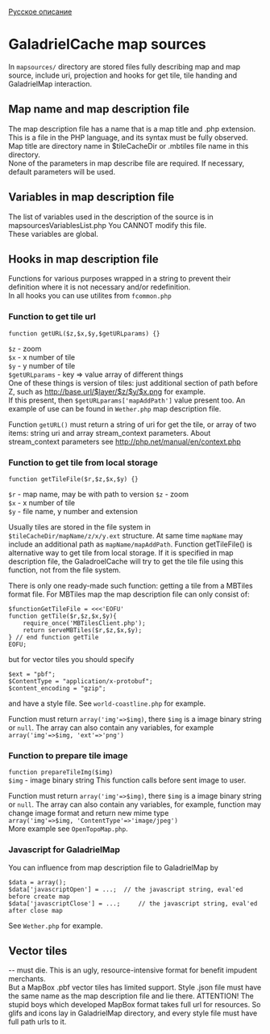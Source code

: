 [Русское описание](https://github.com/VladimirKalachikhin/Galadriel-cache/blob/master/mapsources/mapsources.ru-RU.md)  
# GaladrielCache map sources
In `mapsources/` directory are stored files fully describing map and map source, include uri, projection and hooks for get tile, tile handing and GaladrielMap interaction.

## Map name and map description file
The map description file has a name that is a map title and .php extension. This is a file in the PHP language, and its syntax must be fully observed.  
Map title are directory name in $tileCacheDir or .mbtiles file name in this directory.  
None of the parameters in map describe file are required. If necessary, default parameters will be used.

## Variables in map description file
The list of variables used in the description of the source is in mapsourcesVariablesList.php
You CANNOT modify this file.  
These variables are global.

## Hooks in map description file
Functions for various purposes wrapped in a string to prevent their definition where it is not necessary and/or redefinition.  
In all hooks you can use utilites from `fcommon.php`

### Function to get tile url
```
function getURL($z,$x,$y,$getURLparams) {}
```
`$z` - zoom  
`$x` - x number of tile  
`$y` - y number of tile  
`$getURLparams` - key => value array of different things  
One of these things is version of tiles: just additional section of path before Z, such as http://base.url/$layer/$z/$y/$x.png for example.  
If this present, then `$getURLparams['mapAddPath']` value present too. An example of use can be found in `Wether.php` map description file.

Function `getURL()` must return a string of uri for get the tile, or array of two items: string uri and array stream_context parameters.
About stream_context parameters see http://php.net/manual/en/context.php

### Function to get tile from local storage
```
function getTileFile($r,$z,$x,$y) {}
```
`$r` - map name, may be with path to version
`$z` - zoom  
`$x` - x number of tile  
`$y` - file name, y number and extension  

Usually tiles are stored in the file system in `$tileCacheDir/mapName/z/x/y.ext` structure. At same time `mapName` may include an additional path as  `mapName/mapAddPath`.
Function getTileFile() is alternative way to get tile from local storage. If it is specified in map description file, the GaladroelCache will try to get the tile file using this function, not from the file system.

There is only one ready-made such function: getting a tile from a MBTiles format file. For MBTiles map the map description file can only consist of:
```
$functionGetTileFile = <<<'EOFU'
function getTile($r,$z,$x,$y){
	require_once('MBTilesClient.php');
	return serveMBTiles($r,$z,$x,$y);
} // end function getTile
EOFU;
```
but for vector tiles you should specify  
```
$ext = "pbf";  
$ContentType = "application/x-protobuf";
$content_encoding = "gzip";
```
and have a style file.
See `world-coastline.php` for example.

Function must return `array('img'=>$img)`, there `$img` is a image binary string or `null`. The array can also contain any variables, for example  
`array('img'=>$img, 'ext'=>'png')`

### Function to prepare tile image
`function prepareTileImg($img)`  
`$img` - image binary string
This function calls before sent image to user.

Function must return `array('img'=>$img)`, there `$img` is a image binary string or `null`. The array can also contain any variables, for example, function may change image format and return new mime type  
`array('img'=>$img, 'ContentType'=>'image/jpeg')`  
More example see `OpenTopoMap.php`.

### Javascript for GaladrielMap
You can influence from map description file to GaladrielMap by
```
$data = array();
$data['javascriptOpen'] = ...; 	// the javascript string, eval'ed before create map
$data['javascriptClose'] = ...; 	// the javascript string, eval'ed after close map
```
See `Wether.php` for example.

## Vector tiles
-- must die. This is an ugly, resource-intensive format for benefit impudent merchants.  
But a MapBox .pbf vector tiles has limited support. Style .json file must have the same name as the map description file and lie there.
ATTENTION! The stupid boys which developed MapBox format takes full url for resources. So glifs and icons lay in GaladrielMap directory, and every style file must have full path urls to it.

